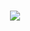 <!--### Hi there 👋-->
<h1 align="center">
    <img src="https://readme-typing-svg.herokuapp.com/?font=Cedarville+Cursive&size=35&center=true&vCenter=true&width=500&height=70&duration=5000&color=3688FF&lines=Hi+There!👋🏻+;+I'm+Sandhya+dev!;" />
</h1> 
<!-- <div>
  <a href="https://www.twitter.com/" target="blank" class="me-4 ">
        <i class="fab fa-twitter"></i>
            </a>
</div> -->
<!-- <h1 align="center">
    <img src="https://readme-typing-svg.herokuapp.com/?font=courier&size=35&center=true&vCenter=true&width=500&height=70&duration=4000&lines=Hi+There!👋+;+I'm+Sandhya+dev!;" />
</h1> -->
<!--
**isandhyadev/isandhyadev** is a ✨ _special_ ✨ repository because its `README.md` (this file) appears on your GitHub profile.

Here are some ideas to get you started:

- 🔭 I’m currently working on ...
- 🌱 I’m currently learning ...
- 👯 I’m looking to collaborate on ...
- 🤔 I’m looking for help with ...
- 💬 Ask me about ...
- 📫 How to reach me: ...
- 😄 Pronouns: ...
- ⚡ Fun fact: ...
-->
[![isandhyadev's GitHub | Stats](https://stats.quine.sh/isandhyadev/github?theme=dark)](https://quine.sh)
[![An image of @isandhyadev's Holopin badges, which is a link to view their full Holopin profile](https://holopin.me/isandhyadev)](https://holopin.io/@isandhyadev)
